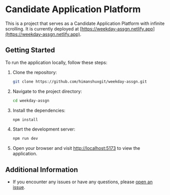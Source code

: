 # Candidate Application Platform

This is a project that serves as a Candidate Application Platform with infinite scrolling. It is currently deployed at [https://weekday-assgn.netlify.app](https://weekday-assgn.netlify.app).

## Getting Started

To run the application locally, follow these steps:

1. Clone the repository:

    ```bash
    git clone https://github.com/himanshuxgit/weekday-assgn.git
    ```

2. Navigate to the project directory:

    ```bash
    cd weekday-assgn
    ```

3. Install the dependencies:

    ```bash
    npm install
    ```

4. Start the development server:

    ```bash
    npm run dev
    ```

5. Open your browser and visit [http://localhost:5173](http://localhost:5173) to view the application.

## Additional Information

- If you encounter any issues or have any questions, please [open an issue](https://github.com/himanshuxgit/weekday-assgn/issues).
